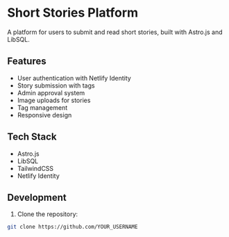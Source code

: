 # Short Stories Platform

A platform for users to submit and read short stories, built with Astro.js and LibSQL.

## Features

- User authentication with Netlify Identity
- Story submission with tags
- Admin approval system
- Image uploads for stories
- Tag management
- Responsive design

## Tech Stack

- Astro.js
- LibSQL
- TailwindCSS
- Netlify Identity

## Development

1. Clone the repository:

```bash
git clone https://github.com/YOUR_USERNAME
```
